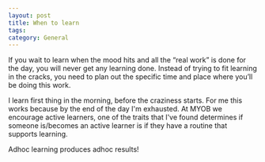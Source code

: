 ```yaml
---
layout: post
title: When to learn
tags: 
category: General
---
```

If you wait to learn when the mood hits and all the “real work” is done for the day, you will never get any learning done. Instead of trying to fit learning in the cracks, you need to plan out the specific time and place where you’ll be doing this work.

I learn first thing in the morning, before the craziness starts. For me this works because by the end of the day I'm exhausted. At MYOB we encourage active learners, one of the traits that I've found determines if someone is/becomes an active learner is if they have a routine that supports learning. 

Adhoc learning produces adhoc results!

